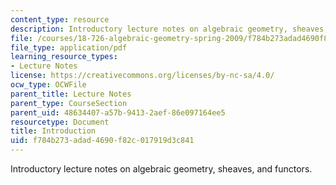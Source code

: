 ```yaml
---
content_type: resource
description: Introductory lecture notes on algebraic geometry, sheaves, and functors.
file: /courses/18-726-algebraic-geometry-spring-2009/f784b273adad4690f82c017919d3c841_MIT18_726s09_lec01_intro.pdf
file_type: application/pdf
learning_resource_types:
- Lecture Notes
license: https://creativecommons.org/licenses/by-nc-sa/4.0/
ocw_type: OCWFile
parent_title: Lecture Notes
parent_type: CourseSection
parent_uid: 48634407-a57b-9413-2aef-86e097164ee5
resourcetype: Document
title: Introduction
uid: f784b273-adad-4690-f82c-017919d3c841
---
```

Introductory lecture notes on algebraic geometry, sheaves, and functors.